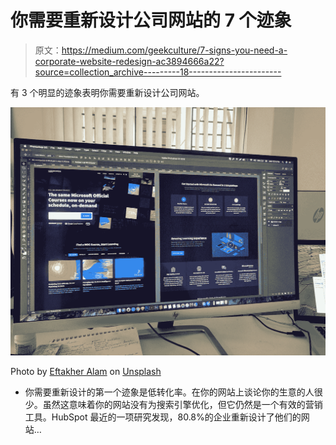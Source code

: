 # 你需要重新设计公司网站的 7 个迹象

> 原文：<https://medium.com/geekculture/7-signs-you-need-a-corporate-website-redesign-ac3894666a22?source=collection_archive---------18----------------------->

有 3 个明显的迹象表明你需要重新设计公司网站。

![](img/f94ea6f68c3629d37b75139d392d4d71.png)

Photo by [Eftakher Alam](https://unsplash.com/@easiblu?utm_source=medium&utm_medium=referral) on [Unsplash](https://unsplash.com?utm_source=medium&utm_medium=referral)

*   你需要重新设计的第一个迹象是低转化率。在你的网站上谈论你的生意的人很少。虽然这意味着你的网站没有为搜索引擎优化，但它仍然是一个有效的营销工具。HubSpot 最近的一项研究发现，80.8%的企业重新设计了他们的网站…